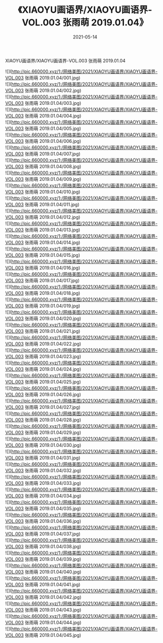 ﻿---
layout: post
title:  《XIAOYU画语界/XIAOYU画语界-VOL.003 张雨萌 2019.01.04》
date:   2021-05-14
img: http://pic.660000.xyz/1:/网络美图/2021/XIAOYU画语界/XIAOYU画语界-VOL.003 张雨萌 2019.01.04/000.jpg
categories: [美女, 清纯, 唯美]
---

XIAOYU画语界/XIAOYU画语界-VOL.003 张雨萌 2019.01.04

 ![](http://pic.660000.xyz/1:/网络美图/2021/XIAOYU画语界/XIAOYU画语界-VOL.003 张雨萌 2019.01.04/001.jpg) <br>![](http://pic.660000.xyz/1:/网络美图/2021/XIAOYU画语界/XIAOYU画语界-VOL.003 张雨萌 2019.01.04/002.jpg) <br>![](http://pic.660000.xyz/1:/网络美图/2021/XIAOYU画语界/XIAOYU画语界-VOL.003 张雨萌 2019.01.04/003.jpg) <br>![](http://pic.660000.xyz/1:/网络美图/2021/XIAOYU画语界/XIAOYU画语界-VOL.003 张雨萌 2019.01.04/004.jpg) <br>![](http://pic.660000.xyz/1:/网络美图/2021/XIAOYU画语界/XIAOYU画语界-VOL.003 张雨萌 2019.01.04/005.jpg) <br>![](http://pic.660000.xyz/1:/网络美图/2021/XIAOYU画语界/XIAOYU画语界-VOL.003 张雨萌 2019.01.04/006.jpg) <br>![](http://pic.660000.xyz/1:/网络美图/2021/XIAOYU画语界/XIAOYU画语界-VOL.003 张雨萌 2019.01.04/007.jpg) <br>![](http://pic.660000.xyz/1:/网络美图/2021/XIAOYU画语界/XIAOYU画语界-VOL.003 张雨萌 2019.01.04/008.jpg) <br>![](http://pic.660000.xyz/1:/网络美图/2021/XIAOYU画语界/XIAOYU画语界-VOL.003 张雨萌 2019.01.04/009.jpg) <br>![](http://pic.660000.xyz/1:/网络美图/2021/XIAOYU画语界/XIAOYU画语界-VOL.003 张雨萌 2019.01.04/010.jpg) <br>![](http://pic.660000.xyz/1:/网络美图/2021/XIAOYU画语界/XIAOYU画语界-VOL.003 张雨萌 2019.01.04/011.jpg) <br>![](http://pic.660000.xyz/1:/网络美图/2021/XIAOYU画语界/XIAOYU画语界-VOL.003 张雨萌 2019.01.04/012.jpg) <br>![](http://pic.660000.xyz/1:/网络美图/2021/XIAOYU画语界/XIAOYU画语界-VOL.003 张雨萌 2019.01.04/013.jpg) <br>![](http://pic.660000.xyz/1:/网络美图/2021/XIAOYU画语界/XIAOYU画语界-VOL.003 张雨萌 2019.01.04/014.jpg) <br>![](http://pic.660000.xyz/1:/网络美图/2021/XIAOYU画语界/XIAOYU画语界-VOL.003 张雨萌 2019.01.04/015.jpg) <br>![](http://pic.660000.xyz/1:/网络美图/2021/XIAOYU画语界/XIAOYU画语界-VOL.003 张雨萌 2019.01.04/016.jpg) <br>![](http://pic.660000.xyz/1:/网络美图/2021/XIAOYU画语界/XIAOYU画语界-VOL.003 张雨萌 2019.01.04/017.jpg) <br>![](http://pic.660000.xyz/1:/网络美图/2021/XIAOYU画语界/XIAOYU画语界-VOL.003 张雨萌 2019.01.04/018.jpg) <br>![](http://pic.660000.xyz/1:/网络美图/2021/XIAOYU画语界/XIAOYU画语界-VOL.003 张雨萌 2019.01.04/019.jpg) <br>![](http://pic.660000.xyz/1:/网络美图/2021/XIAOYU画语界/XIAOYU画语界-VOL.003 张雨萌 2019.01.04/020.jpg) <br>![](http://pic.660000.xyz/1:/网络美图/2021/XIAOYU画语界/XIAOYU画语界-VOL.003 张雨萌 2019.01.04/021.jpg) <br>![](http://pic.660000.xyz/1:/网络美图/2021/XIAOYU画语界/XIAOYU画语界-VOL.003 张雨萌 2019.01.04/022.jpg) <br>![](http://pic.660000.xyz/1:/网络美图/2021/XIAOYU画语界/XIAOYU画语界-VOL.003 张雨萌 2019.01.04/023.jpg) <br>![](http://pic.660000.xyz/1:/网络美图/2021/XIAOYU画语界/XIAOYU画语界-VOL.003 张雨萌 2019.01.04/024.jpg) <br>![](http://pic.660000.xyz/1:/网络美图/2021/XIAOYU画语界/XIAOYU画语界-VOL.003 张雨萌 2019.01.04/025.jpg) <br>![](http://pic.660000.xyz/1:/网络美图/2021/XIAOYU画语界/XIAOYU画语界-VOL.003 张雨萌 2019.01.04/026.jpg) <br>![](http://pic.660000.xyz/1:/网络美图/2021/XIAOYU画语界/XIAOYU画语界-VOL.003 张雨萌 2019.01.04/027.jpg) <br>![](http://pic.660000.xyz/1:/网络美图/2021/XIAOYU画语界/XIAOYU画语界-VOL.003 张雨萌 2019.01.04/028.jpg) <br>![](http://pic.660000.xyz/1:/网络美图/2021/XIAOYU画语界/XIAOYU画语界-VOL.003 张雨萌 2019.01.04/029.jpg) <br>![](http://pic.660000.xyz/1:/网络美图/2021/XIAOYU画语界/XIAOYU画语界-VOL.003 张雨萌 2019.01.04/030.jpg) <br>![](http://pic.660000.xyz/1:/网络美图/2021/XIAOYU画语界/XIAOYU画语界-VOL.003 张雨萌 2019.01.04/031.jpg) <br>![](http://pic.660000.xyz/1:/网络美图/2021/XIAOYU画语界/XIAOYU画语界-VOL.003 张雨萌 2019.01.04/032.jpg) <br>![](http://pic.660000.xyz/1:/网络美图/2021/XIAOYU画语界/XIAOYU画语界-VOL.003 张雨萌 2019.01.04/033.jpg) <br>![](http://pic.660000.xyz/1:/网络美图/2021/XIAOYU画语界/XIAOYU画语界-VOL.003 张雨萌 2019.01.04/034.jpg) <br>![](http://pic.660000.xyz/1:/网络美图/2021/XIAOYU画语界/XIAOYU画语界-VOL.003 张雨萌 2019.01.04/035.jpg) <br>![](http://pic.660000.xyz/1:/网络美图/2021/XIAOYU画语界/XIAOYU画语界-VOL.003 张雨萌 2019.01.04/036.jpg) <br>![](http://pic.660000.xyz/1:/网络美图/2021/XIAOYU画语界/XIAOYU画语界-VOL.003 张雨萌 2019.01.04/037.jpg) <br>![](http://pic.660000.xyz/1:/网络美图/2021/XIAOYU画语界/XIAOYU画语界-VOL.003 张雨萌 2019.01.04/038.jpg) <br>![](http://pic.660000.xyz/1:/网络美图/2021/XIAOYU画语界/XIAOYU画语界-VOL.003 张雨萌 2019.01.04/039.jpg) <br>![](http://pic.660000.xyz/1:/网络美图/2021/XIAOYU画语界/XIAOYU画语界-VOL.003 张雨萌 2019.01.04/040.jpg) <br>![](http://pic.660000.xyz/1:/网络美图/2021/XIAOYU画语界/XIAOYU画语界-VOL.003 张雨萌 2019.01.04/041.jpg) <br>![](http://pic.660000.xyz/1:/网络美图/2021/XIAOYU画语界/XIAOYU画语界-VOL.003 张雨萌 2019.01.04/042.jpg) <br>![](http://pic.660000.xyz/1:/网络美图/2021/XIAOYU画语界/XIAOYU画语界-VOL.003 张雨萌 2019.01.04/043.jpg) <br>![](http://pic.660000.xyz/1:/网络美图/2021/XIAOYU画语界/XIAOYU画语界-VOL.003 张雨萌 2019.01.04/044.jpg) <br>![](http://pic.660000.xyz/1:/网络美图/2021/XIAOYU画语界/XIAOYU画语界-VOL.003 张雨萌 2019.01.04/045.jpg) <br>